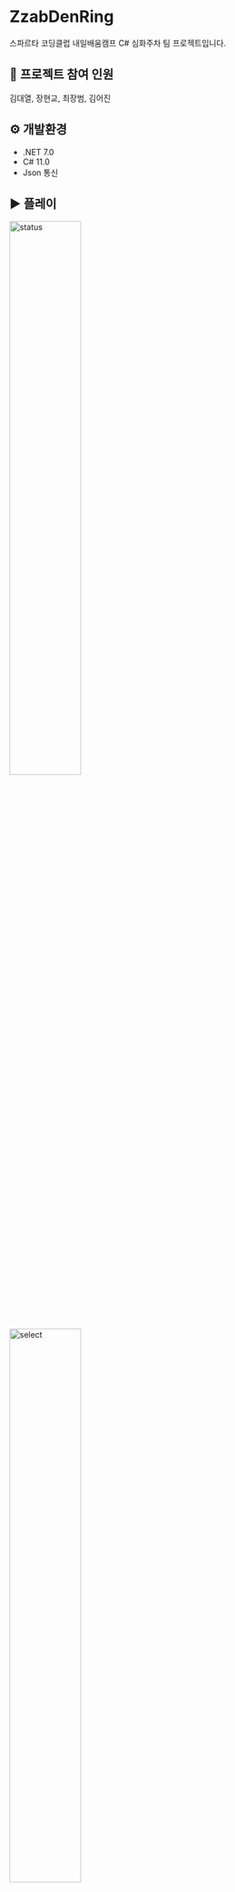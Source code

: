 # ZzabDenRing

스파르타 코딩클럽 내일배움캠프 C# 심화주차 팀 프로젝트입니다.

## 👥 프로젝트 참여 인원
김대열, 장현교, 최장범, 김어진

## ⚙️ 개발환경
+ .NET 7.0
+ C# 11.0
+ Json 통신

## ▶️ 플레이
  <img width="50%" alt="status" src="https://github.com/Kim-dae-yeol/ZzabDenRing/assets/115692722/5554d5fb-508f-4163-82e7-61a4629978b2">
<img width="50%" alt="select" src="https://github.com/Kim-dae-yeol/ZzabDenRing/assets/115692722/5d69c3ff-8e56-4146-ab9c-098254dce0d8">
<img width="50%" alt="main" src="https://github.com/Kim-dae-yeol/ZzabDenRing/assets/115692722/032188f7-0fdb-4319-8df4-9c4a14fef1d9">
<img width="50%" alt="equipment" src="https://github.com/Kim-dae-yeol/ZzabDenRing/assets/115692722/2b6ed65b-0184-414a-88af-9c0837b1747b">
<img width="50%" alt="entrance" src="https://github.com/Kim-dae-yeol/ZzabDenRing/assets/115692722/a7065427-88d9-4d23-9a00-fefebbbe971b">


## 🖼️ 와이어 프레임

<img width="70%" src="https://github.com/Kim-dae-yeol/ZzabDenRing/assets/141602161/c1dec199-40fe-4aa6-b6e3-73c1743fe96a"/>
<img width="70%" src="https://github.com/Kim-dae-yeol/ZzabDenRing/assets/141602161/f444373f-1492-45e0-849b-7cddf1b9f9b6"/>
<img width="70%" src="https://github.com/Kim-dae-yeol/ZzabDenRing/assets/141602161/5457b5c7-b7dd-4970-af69-145f44a75569"/>
<img width="70%" src="https://github.com/Kim-dae-yeol/ZzabDenRing/assets/141602161/3f8e02f2-10af-43e3-ae42-555187bb6e44"/>
<img width="70%" src="https://github.com/Kim-dae-yeol/ZzabDenRing/assets/141602161/de681556-3ff1-4096-bbd4-2632bc1f8da1"/>
<img width="70%" src="https://github.com/Kim-dae-yeol/ZzabDenRing/assets/141602161/7d97ffa2-3ee0-4a2a-8020-b607d2c8f787"/>
<img width="50%" src="https://github.com/Kim-dae-yeol/ZzabDenRing/assets/141602161/d32e8d7f-f020-4b6a-94c9-04237ab47d20"/>

## 기능

#### 홈 화면
***
+ 스플래시
+ 캐릭터 선택
+ 캐릭터 생성 및 삭제 (이름, 직업, 능력치)
+ 종료

#### 메인 화면
***
1. 상태보기
2. 던전입장
3. 인벤토리
4. 상점
5. 장비창
x. 나가기

#### 1. 상태창
***
+ 캐릭터 정보
+ 나가기

#### 2. 던전입장
***
+ 조우 
  + 전투정보(몬스터)
  + 전투 / 다른 곳 둘러보기 / 도망
+ 전투화면
  + 전투정보(플레이어/몬스터)
+ 전투종료화면
  + 현재 상태
  + 획득한 아이템
  + 계속 전투 / 마을로

#### 3. 인벤토리
***
+ 아이템 목록
+ 소유한 골드
+ 나가기

#### 4. 상점
***
+ 장비 구매 및 판매
+ 강화
+ 소유한 골드
+ 나가기

#### 5. 장비창
***
+ 각 아이템 유형으로 구별된 장비창
+ 가지고 있는 장비
+ 나가기

## 버그 리포트 [ 현상 ][ 버그의 진입조건 ][ 예상되는 문제점] - [  담당자  ]

- [x]  캐릭터 선택창에서 삭제가 되지 않음 / 스플래시 이후 캐릭터 선택창에서 d키를 입력  → 삭제기능을 삭제 ?
- [x]  스플래시 - 윈도우 환경에서 ? 로 출력됨   - 장범
- [x]  메인 스크린에서 상태창 들어갔다가 메인화면으로 다시와서 시작화면 버튼 누르면 상태창으로 가지는 오류 -장범
- [x]  상태창에서 메인화면으로 나가지지가 않음 / 캐릭터 선택 > 상태 > 0번 입력   - 장범
- [x]  상태창에 선택된 캐릭터 정보 동기화 안됨 -장범
- [x]  상점에서 소모품/재료 /강화 에서 1/0 으로 출력됨 (uiState 수정)- 대열
- [x]  상점에서 강화가 동작하지 않음
- [x]  인벤토리에서 0,0~10,10 밖으로 이동시 예외로 종료 / 각 방향 함수들에 if문을 넣어서 해결해야 함 - 김어진
- [x]  던전 전투에서 진행이 안됨  -현규
- [x]  던전 전투에서 도망갈 경우 비정상 종료 - 현규
- [x]  던전 전투씬 ui 출력 player…같은 방식으로 나옴 - 현규
- [x]  [ 인벤토리 페이지 정렬이 맞지 않음 ]
- [x]  장비창 개발용 데이터 입력되어있음. -대열
- [x]  파일이 비정상 종료시 손상됨…  해결 힘듬 →
- [x]  캐릭터 생성시 능력치 줄일 경우 스탯이 재생성되지않음. - 대열
- [x]  아이템 파일과 실제 코드의 정수값이 다름- 대열
- [x]  상점에서 구매 판매시 idx + 1 의 물건이 사고 팔림 - 대열
- [x]  장비창 투구 선택후 인벤토리 장착시 갑옷으로 선택됨 - 대열
- [ ]  장비창 옆의 인벤토리 텍스트 정렬 -대열
- [ ]  상태창에서 추가된 공격력이 표기되지 않음.
- [x]  [장비창 비정상 종료 ] 비어있는장비창 엔터 누른 후 다시 또누른경우 - EquipmentViewModel.cs:line 89







